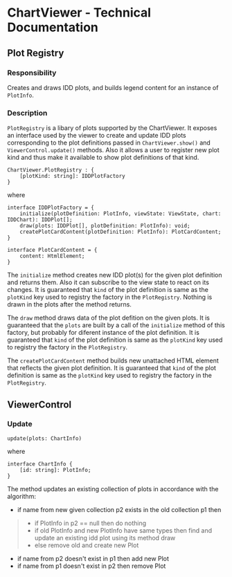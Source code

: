 ChartViewer - Technical Documentation
=====================================

## Plot Registry

### Responsibility

Creates and draws IDD plots, and builds legend content for an instance of `PlotInfo`.

### Description

`PlotRegistry` is a libary of plots supported by the ChartViewer. It exposes an interface used by the viewer to create and update IDD plots corresponding
to the plot definitions passed in `ChartViewer.show()` and `ViewerControl.update()` methods. Also it allows a user to register new plot kind and thus
make it available to show plot definitions of that kind.

	ChartViewer.PlotRegistry : {
		[plotKind: string]: IDDPlotFactory
	}

where 

	interface IDDPlotFactory = {		
		initialize(plotDefinition: PlotInfo, viewState: ViewState, chart: IDDChart): IDDPlot[];
		draw(plots: IDDPlot[], plotDefinition: PlotInfo): void;
		createPlotCardContent(plotDefinition: PlotInfo): PlotCardContent;
	}

	interface PlotCardContent = {		
		content: HtmlElement;
	}

The `initialize` method creates new IDD plot(s) for the given plot definition and returns them. Also it 
can subscribe to the view state to react on its changes.
It is guaranteed that `kind` of the plot definition is same as the `plotKind` key used to registry the factory
in the `PlotRegistry`. Nothing is drawn in the plots after the method returns.


The `draw` method draws data of the plot defition on the given plots. It is guaranteed that the `plots` are built
by a call of the `initialize` method of this factory, but probably for diferent instance of the plot definition.
It is guaranteed that `kind` of the plot definition is same as the `plotKind` key used to registry the factory
in the `PlotRegistry`.

The `createPlotCardContent` method builds new unattached HTML element that reflects the given plot definition.
It is guaranteed that `kind` of the plot definition is same as the `plotKind` key used to registry the factory
in the `PlotRegistry`.

## ViewerControl

### Update

	update(plots: ChartInfo)	

where 

	interface ChartInfo {
        [id: string]: PlotInfo;
    }

The method updates an existing collection of plots in accordance with the algorithm:

* if name from new given collection p2 exists in the old collection p1 then 
> * if PlotInfo in p2 == null then do nothing 
> * if old PlotInfo and new PlotInfo have same types then find and update an existing idd plot using its method draw
> * else remove old and create new Plot
* if name from p2 doesn't exist in p1 then add new Plot
* if name from p1 doesn't exist in p2 then remove Plot
 